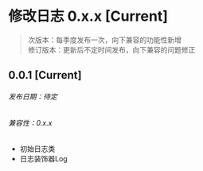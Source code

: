 # 修改日志 0.x.x [Current]

> 次版本：每季度发布一次，向下兼容的功能性新增  
> 修订版本：更新后不定时间发布，向下兼容的问题修正

## 0.0.1 [Current]
###### 发布日期：待定
###### 兼容性：0.x.x

+ 初始日志类
+ 日志装饰器Log
